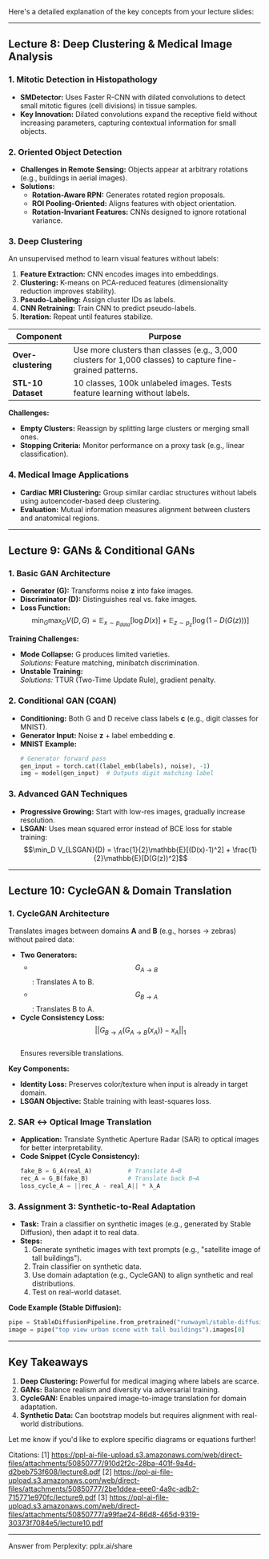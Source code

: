 Here's a detailed explanation of the key concepts from your lecture slides:

---

## **Lecture 8: Deep Clustering & Medical Image Analysis**

### **1. Mitotic Detection in Histopathology**
- **SMDetector:** Uses Faster R-CNN with dilated convolutions to detect small mitotic figures (cell divisions) in tissue samples.
- **Key Innovation:** Dilated convolutions expand the receptive field without increasing parameters, capturing contextual information for small objects.

### **2. Oriented Object Detection**
- **Challenges in Remote Sensing:** Objects appear at arbitrary rotations (e.g., buildings in aerial images).
- **Solutions:**
  - **Rotation-Aware RPN:** Generates rotated region proposals.
  - **ROI Pooling-Oriented:** Aligns features with object orientation.
  - **Rotation-Invariant Features:** CNNs designed to ignore rotational variance.

### **3. Deep Clustering**
An unsupervised method to learn visual features without labels:
1. **Feature Extraction:** CNN encodes images into embeddings.
2. **Clustering:** K-means on PCA-reduced features (dimensionality reduction improves stability).
3. **Pseudo-Labeling:** Assign cluster IDs as labels.
4. **CNN Retraining:** Train CNN to predict pseudo-labels.
5. **Iteration:** Repeat until features stabilize.

| Component          | Purpose                                                                 |
|--------------------|-------------------------------------------------------------------------|
| **Over-clustering**| Use more clusters than classes (e.g., 3,000 clusters for 1,000 classes) to capture fine-grained patterns. |
| **STL-10 Dataset** | 10 classes, 100k unlabeled images. Tests feature learning without labels. |

**Challenges:**
- **Empty Clusters:** Reassign by splitting large clusters or merging small ones.
- **Stopping Criteria:** Monitor performance on a proxy task (e.g., linear classification).

### **4. Medical Image Applications**
- **Cardiac MRI Clustering:** Group similar cardiac structures without labels using autoencoder-based deep clustering.
- **Evaluation:** Mutual information measures alignment between clusters and anatomical regions.

---

## **Lecture 9: GANs & Conditional GANs**

### **1. Basic GAN Architecture**
- **Generator (G):** Transforms noise **z** into fake images.
- **Discriminator (D):** Distinguishes real vs. fake images.
- **Loss Function:**  
  $$\min_G \max_D V(D,G) = \mathbb{E}_{x \sim p_{data}}[\log D(x)] + \mathbb{E}_{z \sim p_z}[\log(1-D(G(z)))]$$

**Training Challenges:**
- **Mode Collapse:** G produces limited varieties.  
  *Solutions:* Feature matching, minibatch discrimination.
- **Unstable Training:**  
  *Solutions:* TTUR (Two-Time Update Rule), gradient penalty.

### **2. Conditional GAN (CGAN)**
- **Conditioning:** Both G and D receive class labels **c** (e.g., digit classes for MNIST).
- **Generator Input:** Noise **z** + label embedding **c**.
- **MNIST Example:**  
  ```python
  # Generator forward pass
  gen_input = torch.cat((label_emb(labels), noise), -1)
  img = model(gen_input)  # Outputs digit matching label
  ```

### **3. Advanced GAN Techniques**
- **Progressive Growing:** Start with low-res images, gradually increase resolution.
- **LSGAN:** Uses mean squared error instead of BCE loss for stable training:
  $$\min_D V_{LSGAN}(D) = \frac{1}{2}\mathbb{E}[(D(x)-1)^2] + \frac{1}{2}\mathbb{E}[D(G(z))^2]$$

---

## **Lecture 10: CycleGAN & Domain Translation**

### **1. CycleGAN Architecture**
Translates images between domains **A** and **B** (e.g., horses → zebras) without paired data:
- **Two Generators:**  
  - $$G_{A→B}$$: Translates A to B.  
  - $$G_{B→A}$$: Translates B to A.  
- **Cycle Consistency Loss:**  
  $$||G_{B→A}(G_{A→B}(x_A)) - x_A||_1$$  
  Ensures reversible translations.

**Key Components:**
- **Identity Loss:** Preserves color/texture when input is already in target domain.
- **LSGAN Objective:** Stable training with least-squares loss.

### **2. SAR ↔ Optical Image Translation**
- **Application:** Translate Synthetic Aperture Radar (SAR) to optical images for better interpretability.
- **Code Snippet (Cycle Consistency):**
  ```python
  fake_B = G_A(real_A)          # Translate A→B
  rec_A = G_B(fake_B)           # Translate back B→A
  loss_cycle_A = ||rec_A - real_A|| * λ_A
  ```

### **3. Assignment 3: Synthetic-to-Real Adaptation**
- **Task:** Train a classifier on synthetic images (e.g., generated by Stable Diffusion), then adapt it to real data.
- **Steps:**
  1. Generate synthetic images with text prompts (e.g., "satellite image of tall buildings").
  2. Train classifier on synthetic data.
  3. Use domain adaptation (e.g., CycleGAN) to align synthetic and real distributions.
  4. Test on real-world dataset.

**Code Example (Stable Diffusion):**
```python
pipe = StableDiffusionPipeline.from_pretrained("runwayml/stable-diffusion-v1-5")
image = pipe("top view urban scene with tall buildings").images[0]
```

---

## **Key Takeaways**
1. **Deep Clustering:** Powerful for medical imaging where labels are scarce.  
2. **GANs:** Balance realism and diversity via adversarial training.  
3. **CycleGAN:** Enables unpaired image-to-image translation for domain adaptation.  
4. **Synthetic Data:** Can bootstrap models but requires alignment with real-world distributions.

Let me know if you'd like to explore specific diagrams or equations further!

Citations:
[1] https://ppl-ai-file-upload.s3.amazonaws.com/web/direct-files/attachments/50850777/910d2f2c-28ba-401f-9a4d-d2beb753f608/lecture8.pdf
[2] https://ppl-ai-file-upload.s3.amazonaws.com/web/direct-files/attachments/50850777/2be1ddea-eee0-4a9c-adb2-715771e970fc/lecture9.pdf
[3] https://ppl-ai-file-upload.s3.amazonaws.com/web/direct-files/attachments/50850777/a99fae24-86d8-465d-9319-30373f7084e5/lecture10.pdf

---
Answer from Perplexity: pplx.ai/share